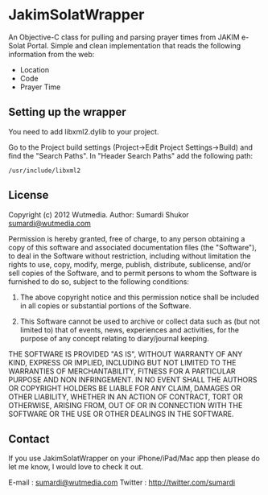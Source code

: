 # JakimSolatWrapper

An Objective-C class for pulling and parsing prayer times from JAKIM e-Solat Portal. Simple and clean implementation that reads the following information from the web:
- Location
- Code
- Prayer Time

## Setting up the wrapper

You need to add libxml2.dylib to your project.

Go to the Project build settings (Project->Edit Project Settings->Build) and find the "Search Paths". In "Header Search Paths" add the following path:

	/usr/include/libxml2

## License

Copyright (c) 2012 Wutmedia. 
Author: Sumardi Shukor <sumardi@wutmedia.com>

Permission is hereby granted, free of charge, to any person obtaining a copy
of this software and associated documentation files (the "Software"), to deal
in the Software without restriction, including without limitation the rights
to use, copy, modify, merge, publish, distribute, sublicense, and/or sell
copies of the Software, and to permit persons to whom the Software is
furnished to do so, subject to the following conditions:

1. The above copyright notice and this permission notice shall be included
   in all copies or substantial portions of the Software.

2. This Software cannot be used to archive or collect data such as (but not
   limited to) that of events, news, experiences and activities, for the 
   purpose of any concept relating to diary/journal keeping.

THE SOFTWARE IS PROVIDED "AS IS", WITHOUT WARRANTY OF ANY KIND, EXPRESS OR
IMPLIED, INCLUDING BUT NOT LIMITED TO THE WARRANTIES OF MERCHANTABILITY,
FITNESS FOR A PARTICULAR PURPOSE AND NON INFRINGEMENT. IN NO EVENT SHALL THE
AUTHORS OR COPYRIGHT HOLDERS BE LIABLE FOR ANY CLAIM, DAMAGES OR OTHER
LIABILITY, WHETHER IN AN ACTION OF CONTRACT, TORT OR OTHERWISE, ARISING FROM,
OUT OF OR IN CONNECTION WITH THE SOFTWARE OR THE USE OR OTHER DEALINGS IN
THE SOFTWARE.

## Contact

If you use JakimSolatWrapper on your iPhone/iPad/Mac app then please do let me know, I would love to check it out. 

E-mail : <sumardi@wutmedia.com>
Twitter : <http://twitter.com/sumardi>
